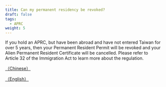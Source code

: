 ```yaml
---
title: Can my permanent residency be revoked?
draft: false
tags:
  - APRC
weight: 5
---
```

If you hold an APRC, but have been abroad and have not entered Taiwan for over 5 years, then your Permanent Resident Permit will be revoked and your Alien Permanent Resident Certificate will be cancelled. Please refer to Article 32 of the Immigration Act to learn more about the regulation.

[（Chinese）](https://law.moj.gov.tw/LawClass/LawSingle.aspx?pcode=D0080132&flno=32)

[（English）](https://law.moj.gov.tw/ENG/LawClass/LawSearchContent.aspx?pcode=D0080132&norge=32)